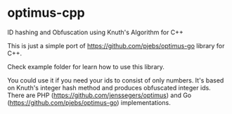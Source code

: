 # optimus-cpp
ID hashing and Obfuscation using Knuth's Algorithm for C++

This is just a simple port of https://github.com/pjebs/optimus-go library for C++.

Check example folder for learn how to use this library.

You could use it if you need your ids to consist of only numbers. It's based on Knuth's integer hash method and produces obfuscated integer ids. There are PHP (https://github.com/jenssegers/optimus) and Go (https://github.com/pjebs/optimus-go) implementations.
